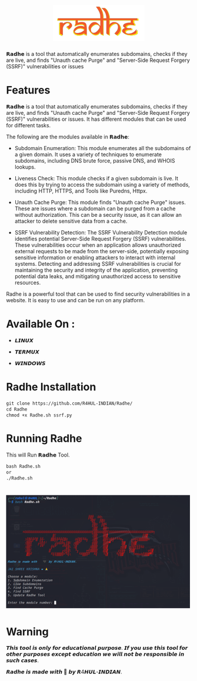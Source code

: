 <h1 align="center">
  <img src="Static/radhe.png" alt="Radhe" width="250px">
  <br>
</h1>

𝗥𝗮𝗱𝗵𝗲 is a tool that automatically enumerates subdomains, checks if they are live, and finds "Unauth cache Purge" and "Server-Side Request Forgery (SSRF)" vulnerabilities or issues

# Features 

𝗥𝗮𝗱𝗵𝗲 is a tool that automatically enumerates subdomains, checks if they are live, and finds "Unauth cache Purge" and "Server-Side Request Forgery (SSRF)" vulnerabilities or issues. It has different modules that can be used for different tasks.

The following are the modules available in 𝗥𝗮𝗱𝗵𝗲:

- Subdomain Enumeration: This module enumerates all the subdomains of a given domain. It uses a variety of techniques to enumerate subdomains, including DNS brute force, passive DNS, and WHOIS lookups.

- Liveness Check: This module checks if a given subdomain is live. It does this by trying to access the subdomain using a variety of methods, including HTTP, HTTPS, and Tools like Puredns, Httpx.

- Unauth Cache Purge: This module finds "Unauth cache Purge" issues. These are issues where a subdomain can be purged from a cache without authorization. This can be a security issue, as it can allow an attacker to delete sensitive data from a cache.

- SSRF Vulnerability Detection: The SSRF Vulnerability Detection module identifies potential Server-Side Request Forgery (SSRF) vulnerabilities. These vulnerabilities occur when an application allows unauthorized external requests to be made from the server-side, potentially exposing sensitive information or enabling attackers to interact with internal systems. Detecting and addressing SSRF vulnerabilities is crucial for maintaining the security and integrity of the application, preventing potential data leaks, and mitigating unauthorized access to sensitive resources.

Radhe is a powerful tool that can be used to find security vulnerabilities in a website. It is easy to use and can be run on any platform.

# Available On :

- 𝙇𝙄𝙉𝙐𝙓

- 𝙏𝙀𝙍𝙈𝙐𝙓

- 𝙒𝙄𝙉𝘿𝙊𝙒𝙎

# Radhe Installation

```
git clone https://github.com/R4HUL-INDIAN/Radhe/
cd Radhe
chmod +x Radhe.sh ssrf.py
```


# Running Radhe

This will Run 𝗥𝗮𝗱𝗵𝗲 Tool.

```
bash Radhe.sh 
or 
./Radhe.sh
```

<h1 align="left">
<img width="500" alt="Radhe-use" src="Static/usage.png">
</h1>

# Warning

𝙏𝙝𝙞𝙨 𝙩𝙤𝙤𝙡 𝙞𝙨 𝙤𝙣𝙡𝙮 𝙛𝙤𝙧 𝙚𝙙𝙪𝙘𝙖𝙩𝙞𝙤𝙣𝙖𝙡 𝙥𝙪𝙧𝙥𝙤𝙨𝙚. 𝙄𝙛 𝙮𝙤𝙪 𝙪𝙨𝙚 𝙩𝙝𝙞𝙨 𝙩𝙤𝙤𝙡 𝙛𝙤𝙧 𝙤𝙩𝙝𝙚𝙧 𝙥𝙪𝙧𝙥𝙤𝙨𝙚𝙨 𝙚𝙭𝙘𝙚𝙥𝙩 𝙚𝙙𝙪𝙘𝙖𝙩𝙞𝙤𝙣 𝙬𝙚 𝙬𝙞𝙡𝙡 𝙣𝙤𝙩 𝙗𝙚 𝙧𝙚𝙨𝙥𝙤𝙣𝙨𝙞𝙗𝙡𝙚 𝙞𝙣 𝙨𝙪𝙘𝙝 𝙘𝙖𝙨𝙚𝙨.


𝙍𝙖𝙙𝙝𝙚 𝙞𝙨 𝙢𝙖𝙙𝙚 𝙬𝙞𝙩𝙝 🖤 𝙗𝙮 𝙍4𝙃𝙐𝙇-𝙄𝙉𝘿𝙄𝘼𝙉.
